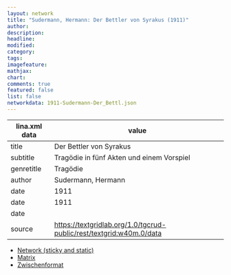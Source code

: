 ```yaml
---
layout: network
title: "Sudermann, Hermann: Der Bettler von Syrakus (1911)"
author:
description:
headline:
modified:
category:
tags:
imagefeature: 
mathjax: 
chart: 
comments: true
featured: false
list: false
networkdata: 1911-Sudermann-Der_Bettl.json
---
```

lina.xml data  | value
------------- | -------------
title|Der Bettler von Syrakus
subtitle|Tragödie in fünf Akten und einem Vorspiel
genretitle|Tragödie
author|Sudermann, Hermann
date|1911
date|1911
date|
source|https://textgridlab.org/1.0/tgcrud-public/rest/textgrid:w40m.0/data


* [Network (sticky and static)](/network461)
* [Matrix](/matrix461)
* [Zwischenformat](/lina461 )

